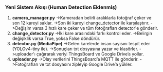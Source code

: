 ### Yeni Sistem Akışı (Human Detection Eklenmiş)

1. **camera\_manager.py**
   ->Kameradan belirli aralıklarla fotoğraf çeker ve son 12 kareyi saklar.
   ->Son iki kareyi change_detector ile karşılaştırır.
   ->Değişim varsa 3 hızlı kare çeker ve tüm fotoğrafları detector'e gönderir.
2. **change\_detector.py**
   ->İki kare arasındaki farkı kontrol eder.
   ->Belirgin değişiklik varsa True, yoksa False döndürür.
3. **detector.py (MediaPipe)**
   ->Gelen karelerde insan sayısını tespit eder (YOLOv4-tiny ile).
   ->Sonuçları txt dosyasına yazar ve klasörler.
   ->uploader'ı çağırarak veriyi ThingsBoard ve Google Drive’a yollar.
4. **uploader.py**
   ->Olay verilerini ThingsBoard’a MQTT ile gönderir.
   ->Fotoğrafları ve txt dosyasını zipleyip Google Drive’a yükler.








